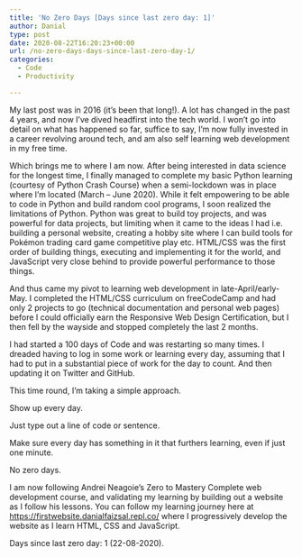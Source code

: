 ```yaml
---
title: 'No Zero Days [Days since last zero day: 1]'
author: Danial
type: post
date: 2020-08-22T16:20:23+00:00
url: /no-zero-days-days-since-last-zero-day-1/
categories:
  - Code
  - Productivity

---
```

My last post was in 2016 (it’s been that long!). A lot has changed in the past 4 years, and now I’ve dived headfirst into the tech world. I won’t go into detail on what has happened so far, suffice to say, I’m now fully invested in a career revolving around tech, and am also self learning web development in my free time.

Which brings me to where I am now. After being interested in data science for the longest time, I finally managed to complete my basic Python learning (courtesy of Python Crash Course) when a semi-lockdown was in place where I’m located (March &#8211; June 2020). While it felt empowering to be able to code in Python and build random cool programs, I soon realized the limitations of Python. Python was great to build toy projects, and was powerful for data projects, but limiting when it came to the ideas I had i.e. building a personal website, creating a hobby site where I can build tools for Pokémon trading card game competitive play etc. HTML/CSS was the first order of building things, executing and implementing it for the world, and JavaScript very close behind to provide powerful performance to those things.

And thus came my pivot to learning web development in late-April/early-May. I completed the HTML/CSS curriculum on freeCodeCamp and had only 2 projects to go (technical documentation and personal web pages) before I could officially earn the Responsive Web Design Certification, but I then fell by the wayside and stopped completely the last 2 months.

I had started a 100 days of Code and was restarting so many times. I dreaded having to log in some work or learning every day, assuming that I had to put in a substantial piece of work for the day to count. And then updating it on Twitter and GitHub.

This time round, I’m taking a simple approach. 

Show up every day.

Just type out a line of code or sentence.

Make sure every day has something in it that furthers learning, even if just one minute.

No zero days.

I am now following Andrei Neagoie’s Zero to Mastery Complete web development course, and validating my learning by building out a website as I follow his lessons. You can follow my learning journey here at https://firstwebsite.danialfaizsal.repl.co/ where I progressively develop the website as I learn HTML, CSS and JavaScript.

Days since last zero day: 1 (22-08-2020).